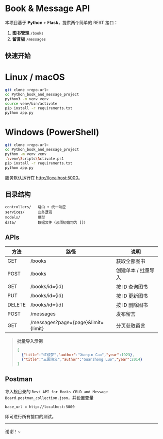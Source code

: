 # Book & Message API

本项目基于 **Python + Flask**，提供两个简单的 REST 接口：

1. **图书管理** `/books`
2. **留言板** `/messages`

## 快速开始
# Linux / macOS
```bash
git clone <repo-url>
cd Python_book_and_message_project
python3 -m venv venv
source venv/bin/activate      
pip install -r requirements.txt
python app.py                  
```
# Windows (PowerShell)
```bash
git clone <repo-url>
cd Python_book_and_message_project
python -m venv venv
.\venv\Scripts\Activate.ps1      
pip install -r requirements.txt
python app.py                 
```

服务默认运行在 <http://localhost:5000>。

## 目录结构

```
controllers/   路由 + 统一响应
services/      业务逻辑
models/        模型
data/          数据文件（必须初始均为 []）
```

## APIs

| 方法     | 路径                                  | 说明          |
|--------|-------------------------------------|-------------|
| GET    | /books                              | 获取全部图书      |
| POST   | /books                              | 创建单本 / 批量导入 |
| GET    | /books/id={id}                      | 按 ID 查询图书   |
| PUT    | /books/id={id}                      | 按 ID 更新图书   |
| DELETE | /books/id={id}                      | 按 ID 删除图书   |
| POST   | /messages                           | 发布留言        |
| GET    | /messages?page={page}&limit={limit} | 分页获取留言      |

> **批量导入示例**  
> ```json
> [
>   {"title":"红楼梦","author":"Xueqin Cao","year":1923},
>   {"title":"三国演义","author":"Guanzhong Luo","year":2014}
> ]
> ```

## Postman

导入根目录的 `Rest API for Books CRUD and Message Board.postman_collection.json`，并设置变量

```
base_url = http://localhost:5000
```

即可进行所有接口的测试。

---

谢谢！~